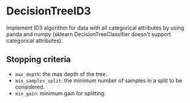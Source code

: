 # DecisionTreeID3

Implement ID3 algorithm for data with all categorical attributes by using panda and numpy (sklearn DecisionTreeClassifier doesn't support categorical attributes).

## Stopping criteria 
* `max_depth`:  the max depth of the tree.
* `min_samples_split`: the minimum number of samples in a split to be considered.
* `min_gain`: minimum gain for splitting. 

